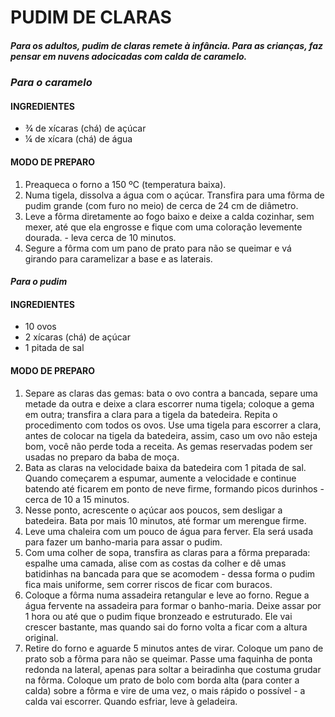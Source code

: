 # PUDIM DE CLARAS

##### Para os adultos, pudim de claras remete à infância. Para as crianças, faz pensar em nuvens adocicadas com calda de caramelo.

### *Para o caramelo*

#### INGREDIENTES

- ¾ de xícaras (chá) de açúcar
- ¼ de xícara (chá) de água

#### MODO DE PREPARO

1. Preaqueca o forno a 150 ºC (temperatura baixa). 
2. Numa tigela, dissolva a água com o açúcar. Transfira para uma fôrma de pudim grande (com furo no meio) de cerca de 24 cm de diâmetro. 
3. Leve a fôrma diretamente ao fogo baixo e deixe a calda cozinhar, sem mexer, até que ela engrosse e fique com uma coloração levemente dourada. - leva cerca de 10 minutos. 
4. Segure a fôrma com um pano de prato para não se queimar e vá girando para caramelizar a base e as laterais.



#### *Para o pudim*

#### INGREDIENTES

- 10 ovos
- 2 xícaras (chá) de açúcar
- 1 pitada de sal

#### MODO DE PREPARO

1. Separe as claras das gemas: bata o ovo contra a bancada, separe uma metade da outra e deixe a clara escorrer numa tigela; coloque a gema em outra; transfira a clara para a tigela da batedeira. Repita o procedimento com todos os ovos. Use uma tigela para escorrer a clara, antes de colocar na tigela da batedeira, assim, caso um ovo não esteja bom, você não perde toda a receita. As gemas reservadas podem ser usadas no preparo da baba de moça. 
2. Bata as claras na velocidade baixa da batedeira com 1 pitada de sal. Quando começarem a espumar, aumente a velocidade e continue batendo até ficarem em ponto de neve firme, formando picos durinhos - cerca de 10 a 15 minutos. 
3. Nesse ponto, acrescente o açúcar aos poucos, sem desligar a batedeira. Bata por mais 10 minutos, até formar um merengue firme. 
4. Leve uma chaleira com um pouco de água para ferver. Ela será usada para fazer um banho-maria para assar o pudim. 
5. Com uma colher de sopa, transfira as claras para a fôrma preparada: espalhe uma camada, alise com as costas da colher e dê umas batidinhas na bancada para que se acomodem - dessa forma o pudim fica mais uniforme, sem correr riscos de ficar com buracos. 
6. Coloque a fôrma numa assadeira retangular e leve ao forno. Regue a água fervente na assadeira para formar o banho-maria. Deixe assar por 1 hora ou até que o pudim fique bronzeado e estruturado. Ele vai crescer bastante, mas quando sai do forno volta a ficar com a altura original. 
7. Retire do forno e aguarde 5 minutos antes de virar. Coloque um pano de prato sob a fôrma para não se queimar. Passe uma faquinha de ponta redonda na lateral, apenas para soltar a beiradinha que costuma grudar na fôrma. Coloque um prato de bolo com borda alta (para conter a calda) sobre a fôrma e vire de uma vez, o mais rápido o possível - a calda vai escorrer. Quando esfriar, leve à geladeira.